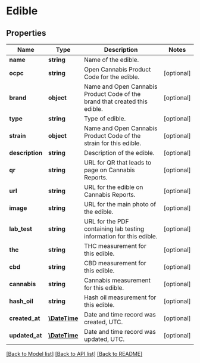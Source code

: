 # Edible

## Properties
Name | Type | Description | Notes
------------ | ------------- | ------------- | -------------
**name** | **string** | Name of the edible. | 
**ocpc** | **string** | Open Cannabis Product Code for the edible. | [optional] 
**brand** | **object** | Name and Open Cannabis Product Code of the brand that created this edible. | [optional] 
**type** | **string** | Type of edible. | [optional] 
**strain** | **object** | Name and Open Cannabis Product Code of the strain for this edible. | [optional] 
**description** | **string** | Description of the edible. | [optional] 
**qr** | **string** | URL for QR that leads to page on Cannabis Reports. | [optional] 
**url** | **string** | URL for the edible on Cannabis Reports. | [optional] 
**image** | **string** | URL for the main photo of the edible. | [optional] 
**lab_test** | **string** | URL for the PDF containing lab testing information for this edible. | [optional] 
**thc** | **string** | THC measurement for this edible. | [optional] 
**cbd** | **string** | CBD measurement for this edible. | [optional] 
**cannabis** | **string** | Cannabis measurement for this edible. | [optional] 
**hash_oil** | **string** | Hash oil measurement for this edible. | [optional] 
**created_at** | [**\DateTime**](\DateTime.md) | Date and time record was created, UTC. | [optional] 
**updated_at** | [**\DateTime**](\DateTime.md) | Date and time record was updated, UTC. | [optional] 

[[Back to Model list]](../README.md#documentation-for-models) [[Back to API list]](../README.md#documentation-for-api-endpoints) [[Back to README]](../README.md)


